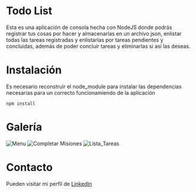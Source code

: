 # Todo List

Esta es una aplicación de consola hecha con NodeJS donde podrás registrar tus cosas por hacer y almacenarlas en un archivo json, enlistar todas las tareas registradas y enlistarlas por tareas pendientes y concluidas, además de poder concluir tareas y eliminarlas si así las deseas.

# Instalación

Es necesario reconstruir el node_module para instalar las dependencias necesarias para un correcto funcionamiendo de la aplicación

```
npm install
```

# Galería

![Menu](https://user-images.githubusercontent.com/83781782/121789027-fec8ba00-cb97-11eb-8ad1-b44cf21e8f4e.png)
![Completar Misiones](https://user-images.githubusercontent.com/83781782/121789038-1ef87900-cb98-11eb-9173-2be39dc1f5bc.png)
![Lista_Tareas](https://user-images.githubusercontent.com/83781782/121789041-21f36980-cb98-11eb-8e5b-0bdca5f238f3.png)



# Contacto
Pueden visitar mi perfil de [LinkedIn](https://www.linkedin.com/in/angel-antonio-barco-alfaro-b36b6316a/)
